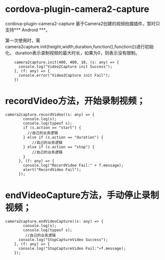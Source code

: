 # cordova-plugin-camera2-capture
cordova-plugin-camera2-capture
基于Camera2创建的视频拍摄插件，暂时只支持*** Android ***。

第一次使用时，需camera2capture.init(height,width,duration,function(),function())进行初始化。
duration表示录制视频的最大时长，如果为0，则表示没有限制。
```
    camera2capture.init(400, 400, 10, (s: any) => {
      console.log("Video2Capture init Success");
    }, (f: any) => {
      console.error("Video2Capture init Fail");
    })
```

# recordVideo方法，开始录制视频；

```
camera2capture.recordVideo((s: any) => {
        console.log(s);
        console.log(typeof s);
        if (s.action == "start") {
          //自己的业务逻辑
        } else if (s.action == "duration") {
            //自己的业务逻辑
        } else if (s.action == "stop") {          
            //自己的业务逻辑
        }
      }, (f: any) => {
        console.log("RecordVideo Fail:" + f.message);
        alert("RecordVideo Fail");
      });
```
# endVideoCapture方法，手动停止录制视频；

```
camera2capture.endVideoCapture((s: any) => {
        console.log(s);
        console.log(typeof s);
         //自己的业务逻辑
      console.log("StopCaptureVideo Success");
    }, (f: any) => {
      console.log("StopCaptureVideo Fail:"+f.message);
    });
```
